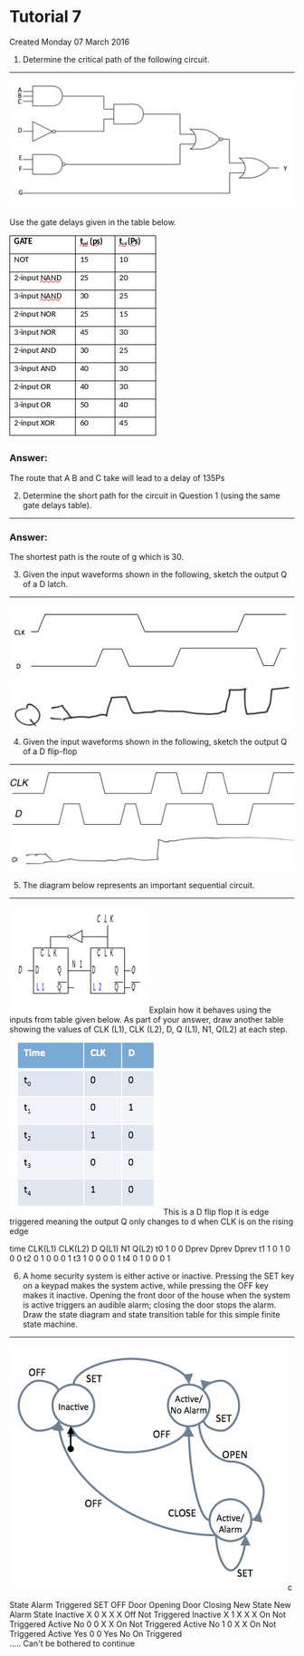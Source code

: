 # Tutorial 7
Created Monday 07 March 2016

1. Determine the critical path of the following circuit.
--------------------------------------------------------

![](./Tutorial_7/pasted_image.png)

Use the gate delays given in the table below.

![](./Tutorial_7/pasted_image001.png)

### Answer:
The route that A B and C take will lead to a delay of 135Ps

 

2. Determine the short path for the circuit in Question 1 (using the same gate delays table).
---------------------------------------------------------------------------------------------

### Answer:
The shortest path is the route of g which is 30.


3. Given the input waveforms shown in the following, sketch the output Q of a D latch.
--------------------------------------------------------------------------------------
![](./Tutorial_7/pasted_image002.png)
![](./Tutorial_7/pasted_image003.png)






4. Given the input waveforms shown in the following, sketch the output Q of a D flip-flop
-----------------------------------------------------------------------------------------
![](./Tutorial_7/pasted_image004.png)
![](./Tutorial_7/pasted_image005.png)



5. The diagram below represents an important sequential circuit.
----------------------------------------------------------------
![](./Tutorial_7/pasted_image006.png)
Explain how it behaves using the inputs from table given below. As part of your answer, draw another table showing the values of CLK (L1), CLK (L2), D, Q (L1), N1, Q(L2) at each step.
![](./Tutorial_7/pasted_image007.png)
This is a D flip flop it is edge triggered meaning the output Q only changes to d when CLK is on the rising edge

time	CLK(L1)	CLK(L2)	D	Q(L1)	N1		Q(L2)
t0	1		0		0	Dprev	Dprev	Dprev
t1	1		0		1	0		0		0
t2	0		1		0	0		0		1
t3	1		0		0	0		0		1
t4	0		1		0	0		0		1

6. A home security system is either active or inactive. Pressing the SET key on a keypad makes the system active, while pressing the OFF key makes it inactive. Opening the front door of the house when the system is active triggers an audible alarm; closing the door stops the alarm. Draw the state diagram and state transition table for this simple finite state machine.
----------------------------------------------------------------------------------------------------------------------------------------------------------------------------------------------------------------------------------------------------------------------------------------------------------------------------------------------------------------------------------

![](./Tutorial_7/pasted_image009.png)c

State		Alarm Triggered	SET	OFF	Door Opening	Door Closing	New State	New Alarm State
Inactive		X				0	X	X			X			Off			Not Triggered
Inactive		X				1	X	X			X			On			Not Triggered
Active		No				0	0	X			X			On			Not Triggered
Active		No				1	0	X			X			On			Not Triggered
Active		Yes				0	0	Yes			No			On			Triggered		
..... Can't be bothered to continue		

